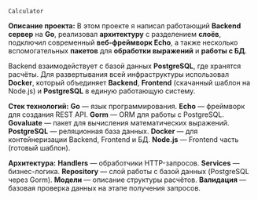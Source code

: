     Calculator

**Описание проекта:**
В этом проекте я написал работающий **Backend сервер** на **Go**, реализовал **архитектуру** с разделением **слоёв**, подключил современный **веб-фреймворк Echo**, а также несколько вспомогательных **пакетов** для **обработки выражений** и **работы с БД**.

Backend взаимодействует с базой данных **PostgreSQL**, где хранятся расчёты. Для развертывания всей инфраструктуры использовал **Docker**, который объединяет **Backend**, **Frontend** (скачанный шаблон на Node.js) и **PostgreSQL** в единую работающую систему.

**Стек технологий:**
**Go** — язык программирования.
**Echo** — фреймворк для создания REST API.
**Gorm** — ORM для работы с PostgreSQL.
**Govaluate** — пакет для вычисления математических выражений.
**PostgreSQL** — реляционная база данных.
**Docker** — для контейнеризации Backend, Frontend и БД.
**Node.js** — Frontend часть (готовый шаблон).

**Архитектура:**
**Handlers** — обработчики HTTP-запросов.
**Services** — бизнес-логика.
**Repository** — слой работы с базой данных (PostgreSQL через Gorm).
**Модели** — описание структуры расчётов.
**Валидация** — базовая проверка данных на этапе получения запросов.
